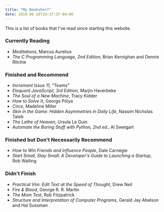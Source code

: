 ```yaml
---
title: "My Bookshelf"
date: 2019-06-26T19:37:37-04:00
---
```


This is a list of books that I've read since starting this website.

### Currently Reading

- _Meditations_, Marcus Aurelius
- _The C Programming Language, 2nd Edition_, Brian Kernighan and Dennis Ritchie

### Finished and Recommend

- _Increment Issue 11, "Teams"_
- _Eloquent JavaScript, 3rd Edition_, Marjin Haverbeke
- _The Soul of a New Machine_, Tracy Kidder
- _How to Solve It_, George Pólya
- _Circe_, Madeline Miller
- _Skin in the Game: Hidden Asymmetries in Daily Life_, Nassim Nicholas Taleb
- _The Lathe of Heaven_, Ursula Le Guin
- _Automate the Boring Stuff with Python, 2nd ed._, Al Sweigart

### Finished but Don't Necessarily Recommend

- _How to Win Friends and Influence People_, Dale Carnegie
- _Start Small, Stay Small: A Developer's Guide to Launching a Startup_,
  Rob Walling

### Didn't Finish

- _Practical Vim: Edit Text at the Speed of Thought_, Drew Neil
- _Fire & Blood_, George R. R. Martin
- _The Mom Test_, Rob Fitzpatrick
- _Structure and Interpretation of Computer Programs_, Gerald Jay Abelson and
  Hal Sussman

